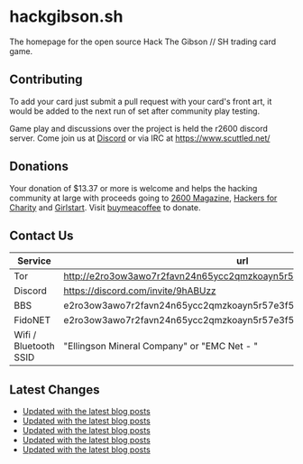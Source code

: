 # hackgibson.sh
The homepage for the open source Hack The Gibson // SH trading card game.


## Contributing

To add your card just submit a pull request with your card's front art, it would be added to the next run of set after community play testing.

Game play and discussions over the project is held the r2600 discord server. Come join us at [Discord](https://discord.com/invite/9hABUzz) or via IRC at https://www.scuttled.net/


## Donations

Your donation of $13.37 or more is welcome and helps the hacking community at large with proceeds going to [2600 Magazine](https://2600.com/), [Hackers for Charity](https://hackersforcharity.org) and [Girlstart](https://girlstart.org).  Visit [buymeacoffee](https://www.buymeacoffee.com/hackgibson.sh) to donate.


## Contact Us

Service | url
-|-
Tor | http://e2ro3ow3awo7r2favn24n65ycc2qmzkoayn5r57e3f56nvjwdcgg32ad.onion
Discord | https://discord.com/invite/9hABUzz
BBS | e2ro3ow3awo7r2favn24n65ycc2qmzkoayn5r57e3f56nvjwdcgg32ad.onion:23
FidoNET | e2ro3ow3awo7r2favn24n65ycc2qmzkoayn5r57e3f56nvjwdcgg32ad.onion:24554
Wifi / Bluetooth SSID | "Ellingson Mineral Company" or "EMC Net - <fidonet address>"

## Latest Changes
<!-- BLOG-POST-LIST:START -->
- [Updated with the latest blog posts](https://github.com/DFW2600/hackgibson.sh/commit/6fd70454b2996465eadaef70044a8a1c10533e25)
- [Updated with the latest blog posts](https://github.com/DFW2600/hackgibson.sh/commit/853d832b5cb0fa31373c26eee76a60e07ef68af9)
- [Updated with the latest blog posts](https://github.com/DFW2600/hackgibson.sh/commit/16accd1f7898d0399264918b168fdbe1de4cd57b)
- [Updated with the latest blog posts](https://github.com/DFW2600/hackgibson.sh/commit/d697658a225967b4a390f6f3e8fe609f9a92dc45)
- [Updated with the latest blog posts](https://github.com/DFW2600/hackgibson.sh/commit/f97befe9b0ee56431a7345b3341f42963e8cba8e)
<!-- BLOG-POST-LIST:END -->
